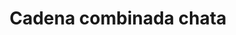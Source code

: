 ---
title: Cadena combinada chata
date: 
draft: false

# descripcion
description : Cadena combinada chata

materials: Plata 925

color: Plateado

dimensions: 40cm, 45cm y 50cm

code: 04-12-0110

type: "Colgantes"

categories: []

price: $2.650,00

price_eftvo: $2.250,00

# Images
# first image will be shown in the product page
images:
  # - image: "images/path_to_image"
  # La ubicacion de las imagenes es imagenes/Colgantes/Colgantes.Cadenas/04-12-0110-cadena-combinada-chata
  - image: "./images/colgantes/cadenas/04-12-0110-cadena-combinada-chata_a.JPG"
  - image: "./images/colgantes/cadenas/04-12-0110-cadena-combinada-chata_b.JPG"
---